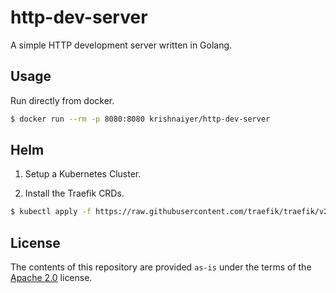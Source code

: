 # http-dev-server

A simple HTTP development server written in Golang.

## Usage

Run directly from docker.

```bash
$ docker run --rm -p 8080:8080 krishnaiyer/http-dev-server
```

## Helm

1. Setup a Kubernetes Cluster.

2. Install the Traefik CRDs.

```bash
$ kubectl apply -f https://raw.githubusercontent.com/traefik/traefik/v2.9/docs/content/reference/dynamic-configuration/kubernetes-crd-definition-v1.yml
```

## License

The contents of this repository are provided `as-is` under the terms of the [Apache 2.0](./LICENSE) license.

